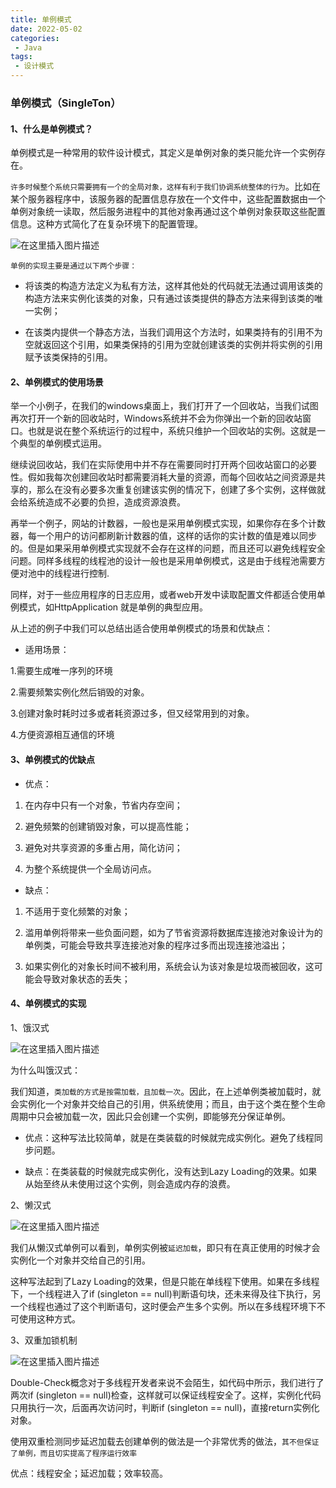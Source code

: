 ```yaml
---
title: 单例模式
date: 2022-05-02
categories:
 - Java
tags:
 - 设计模式
---
```


### 单例模式（SingleTon）

#### 1、什么是单例模式？

单例模式是一种常用的软件设计模式，其定义是单例对象的类只能允许一个实例存在。

`许多时候整个系统只需要拥有一个的全局对象，这样有利于我们协调系统整体的行为`。比如在某个服务器程序中，该服务器的配置信息存放在一个文件中，这些配置数据由一个单例对象统一读取，然后服务进程中的其他对象再通过这个单例对象获取这些配置信息。这种方式简化了在复杂环境下的配置管理。

![在这里插入图片描述](https://img-blog.csdnimg.cn/74641354f8124fea84f333d7d59d0b42.png?x-oss-process=image/watermark,type_d3F5LXplbmhlaQ,shadow_50,text_Q1NETiBAbGVlZGNvZGVKb2huMDE=,size_20,color_FFFFFF,t_70,g_se,x_16)

`单例的实现主要是通过以下两个步骤：`

* 将该类的构造方法定义为私有方法，这样其他处的代码就无法通过调用该类的构造方法来实例化该类的对象，只有通过该类提供的静态方法来得到该类的唯一实例；

* 在该类内提供一个静态方法，当我们调用这个方法时，如果类持有的引用不为空就返回这个引用，如果类保持的引用为空就创建该类的实例并将实例的引用赋予该类保持的引用。

#### 2、单例模式的使用场景

举一个小例子，在我们的windows桌面上，我们打开了一个回收站，当我们试图再次打开一个新的回收站时，Windows系统并不会为你弹出一个新的回收站窗口。也就是说在整个系统运行的过程中，系统只维护一个回收站的实例。这就是一个典型的单例模式运用。

继续说回收站，我们在实际使用中并不存在需要同时打开两个回收站窗口的必要性。假如我每次创建回收站时都需要消耗大量的资源，而每个回收站之间资源是共享的，那么在没有必要多次重复创建该实例的情况下，创建了多个实例，这样做就会给系统造成不必要的负担，造成资源浪费。

再举一个例子，网站的计数器，一般也是采用单例模式实现，如果你存在多个计数器，每一个用户的访问都刷新计数器的值，这样的话你的实计数的值是难以同步的。但是如果采用单例模式实现就不会存在这样的问题，而且还可以避免线程安全问题。同样多线程的线程池的设计一般也是采用单例模式，这是由于线程池需要方便对池中的线程进行控制.

 同样，对于一些应用程序的日志应用，或者web开发中读取配置文件都适合使用单例模式，如HttpApplication 就是单例的典型应用。

从上述的例子中我们可以总结出适合使用单例模式的场景和优缺点：

* 适用场景：

1.需要生成唯一序列的环境

2.需要频繁实例化然后销毁的对象。

3.创建对象时耗时过多或者耗资源过多，但又经常用到的对象。 

4.方便资源相互通信的环境

#### 3、单例模式的优缺点

* 优点：

1. 在内存中只有一个对象，节省内存空间；

2. 避免频繁的创建销毁对象，可以提高性能；

3. 避免对共享资源的多重占用，简化访问；

4. 为整个系统提供一个全局访问点。

* 缺点：

1. 不适用于变化频繁的对象；

2. 滥用单例将带来一些负面问题，如为了节省资源将数据库连接池对象设计为的单例类，可能会导致共享连接池对象的程序过多而出现连接池溢出；

3. 如果实例化的对象长时间不被利用，系统会认为该对象是垃圾而被回收，这可能会导致对象状态的丢失；

#### 4、单例模式的实现

1、饿汉式

![在这里插入图片描述](https://img-blog.csdnimg.cn/ca3e712cf3b840029882797581c006d1.png?x-oss-process=image/watermark,type_d3F5LXplbmhlaQ,shadow_50,text_Q1NETiBAbGVlZGNvZGVKb2huMDE=,size_17,color_FFFFFF,t_70,g_se,x_16)

为什么叫饿汉式：

我们知道，`类加载的方式是按需加载，且加载一次`。因此，在上述单例类被加载时，就会实例化一个对象并交给自己的引用，供系统使用；而且，由于这个类在整个生命周期中只会被加载一次，因此只会创建一个实例，即能够充分保证单例。

* 优点：这种写法比较简单，就是在类装载的时候就完成实例化。避免了线程同步问题。

* 缺点：在类装载的时候就完成实例化，没有达到Lazy Loading的效果。如果从始至终从未使用过这个实例，则会造成内存的浪费。


2、懒汉式

![在这里插入图片描述](https://img-blog.csdnimg.cn/46d7255c88b04a158c17531cfd3cadf1.png?x-oss-process=image/watermark,type_d3F5LXplbmhlaQ,shadow_50,text_Q1NETiBAbGVlZGNvZGVKb2huMDE=,size_15,color_FFFFFF,t_70,g_se,x_16)

我们从懒汉式单例可以看到，单例实例被`延迟加载`，即只有在真正使用的时候才会实例化一个对象并交给自己的引用。

这种写法起到了Lazy Loading的效果，但是只能在单线程下使用。如果在多线程下，一个线程进入了if (singleton == null)判断语句块，还未来得及往下执行，另一个线程也通过了这个判断语句，这时便会产生多个实例。所以在多线程环境下不可使用这种方式。

3、双重加锁机制

![在这里插入图片描述](https://img-blog.csdnimg.cn/a1e59a41e861487aa6d27c9106792df3.png?x-oss-process=image/watermark,type_d3F5LXplbmhlaQ,shadow_50,text_Q1NETiBAbGVlZGNvZGVKb2huMDE=,size_14,color_FFFFFF,t_70,g_se,x_16)

Double-Check概念对于多线程开发者来说不会陌生，如代码中所示，我们进行了两次if (singleton == null)检查，这样就可以保证线程安全了。这样，实例化代码只用执行一次，后面再次访问时，判断if (singleton == null)，直接return实例化对象。

使用双重检测同步延迟加载去创建单例的做法是一个非常优秀的做法，`其不但保证了单例，而且切实提高了程序运行效率`

优点：线程安全；延迟加载；效率较高。



